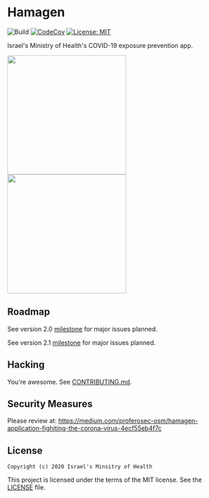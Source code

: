 # Hamagen
![Build](https://github.com/MohGovIL/hamagen-react-native/workflows/Build/badge.svg)
[![CodeCov](https://codecov.io/gh/MohGovIL/hamagen-react-native/branch/master/graph/badge.svg)](https://codecov.io/gh/MohGovIL/hamagen-react-native)
[![License: MIT](https://img.shields.io/badge/License-MIT-yellow.svg)](https://opensource.org/licenses/MIT)

Israel's Ministry of Health's COVID-19 exposure prevention app.

<img src="https://govextra.gov.il/media/14288/pic_en-2x.png" width=270 /><img src="https://govextra.gov.il/media/14289/pic_he-2x.png" width=270 />

## Roadmap
See version 2.0 [milestone](https://github.com/MohGovIL/hamagen-react-native/milestone/1) for major issues planned.

See version 2.1 [milestone](https://github.com/MohGovIL/hamagen-react-native/milestone/2) for major issues planned.

## Hacking
You're awesome. See [CONTRIBUTING.md](CONTRIBUTING.md).

## Security Measures
Please review at:
https://medium.com/proferosec-osm/hamagen-application-fighiting-the-corona-virus-4ecf55eb4f7c

## License
~~~
Copyright (c) 2020 Israel's Minsitry of Health
~~~
This project is licensed under the terms of the MIT license. See the [LICENSE](https://github.com/MohGovIL/hamagen-react-native/blob/master/LICENSE) file.
